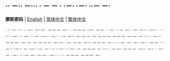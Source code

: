 ## ··  －··   －··· · － － · ·－·   ·－· ··－ －·
**摩斯密码** | [English](README_en-US.md) | [简体中文](README.md) | [繁体中文](README_zh_TW.md)

· ·· － ···· · ·－·   －·－· －－－ －·· ·   －－－ ·－·   －－ ·   ·－· ··－ －· ·－ －··· ·－·· ·   ·· ···   ··－· ·· －· ·
·－ ·－·· ·－· · ·－ －·· －·－－   － －－－ －－－ －·－   － ···· ·   －··· －－－ ·－ －   － －－－   －·－· ·－ －－ －··· －－－ －·· ·· ·－    ·－ －· －··   ·－－ ·· ·－·· ·－··   － ·－· ·－ －· ··· ··－· · ·－·   － －－－   － ···· ·   －－· －－－ ·－·· －·· · －·   － ·－· ·· ·－ －· －－· ·－·· ·   ··· －－－ －－－ －·
